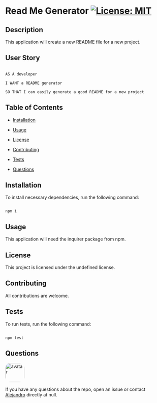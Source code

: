 
# Read Me Generator [![License: MIT](https://img.shields.io/badge/License-MIT-blue.svg)](https://opensource.org/licenses/MIT)


## Description 

This application will create a new README file for a new project.

## User Story

```

AS A developer

I WANT a README generator

SO THAT I can easily generate a good README for a new project

```

## Table of Contents

* [Installation](#installation)

* [Usage](#usage)

* [License](#license)

* [Contributing](#contributing)

* [Tests](#tests)

* [Questions](#questions)

## Installation

To install necessary dependencies, run the following command:

```

npm i

```

## Usage

This application will need the inquirer package from npm.

## License

This project is licensed under the undefined license.

## Contributing

All contributions are welcome.

## Tests 

To run tests, run the following command:

```

npm test

```

## Questions

<img src="https://avatars2.githubusercontent.com/u/48495840?v=4" alt="avatar" style="border-radius: 16px" width="60"/>

If you have any questions about the repo, open an issue or contact [Alejandro](https://github.com/ZepCap) directly at null.

